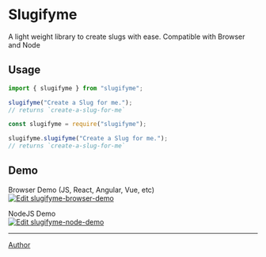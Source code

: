 # Slugifyme

A light weight library to create slugs with ease. Compatible with Browser and Node

## Usage

```js
import { slugifyme } from "slugifyme";

slugifyme("Create a Slug for me.");
// returns `create-a-slug-for-me`
```

```js
const slugifyme = require("slugifyme");

slugifyme.slugifyme("Create a Slug for me.");
// returns `create-a-slug-for-me`
```

## Demo

Browser Demo (JS, React, Angular, Vue, etc)\
[![Edit slugifyme-browser-demo](https://codesandbox.io/static/img/play-codesandbox.svg)](https://codesandbox.io/s/slugifyme-demo-fik2x?fontsize=14&hidenavigation=1&theme=dark)

NodeJS Demo\
[![Edit slugifyme-node-demo](https://codesandbox.io/static/img/play-codesandbox.svg)](https://codesandbox.io/s/gallant-hodgkin-vzql1?fontsize=14&hidenavigation=1&theme=dark)

---

[Author](https://codewithghazi.com)
